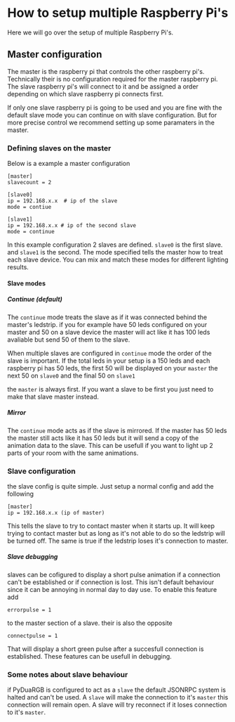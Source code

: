 # How to setup multiple Raspberry Pi's
Here we will go over the setup of multiple Raspberry Pi's.

## Master configuration
The master is the raspberry pi that controls the other raspberry pi's.
Technically their is no configuration required for the master raspberry pi.
The slave raspberry pi's will connect to it and be assigned a order depending on which
slave raspberry pi connects first.

If only one slave raspberry pi is going to be used and you are fine
with the default slave mode you can continue on with slave configuration.
But for more precise control we recommend setting up some paramaters in the master.

### Defining slaves on the master
Below is a example a master configuration
```
[master]
slavecount = 2

[slave0]
ip = 192.168.x.x  # ip of the slave
mode = contiue

[slave1]
ip = 192.168.x.x # ip of the second slave
mode = continue
```

In this example configuration 2 slaves are defined. `slave0` is the first slave.
and `slave1` is the second. The mode specified tells the master how to treat each
slave device. You can mix and match these modes for different lighting results.

#### Slave modes
##### Continue (default)
The `continue` mode treats the slave as if it was connected behind the master's
ledstrip. if you for example have 50 leds configured on your master and 50
on a slave device the master will act like it has 100 leds avaliable but send
50 of them to the slave.

When multiple slaves are configured in `continue` mode the order of the slave is
important. If the total leds in your setup is a 150 leds and each
raspberry pi has 50 leds, the first 50 will be displayed on your `master`
the next 50 on `slave0` and the final 50 on `slave1`

the `master` is always first. If you want a slave to be first you just need to make
that slave master instead.

##### Mirror
The `continue` mode acts as if the slave is mirrored. If the master has 50 leds
the master still acts like it has 50 leds but it will send a copy of the animation
data to the slave. This can be usefull if you want to light up 2 parts of your
room with the same animations.

### Slave configuration
the slave config is quite simple. Just setup a normal config and add the following
```
[master]
ip = 192.168.x.x (ip of master)
```
This tells the slave to try to contact master when it starts up.
It will keep trying to contact master but as long as it's not able to do so
the ledstrip will be turned off. The same is true if the ledstrip loses it's connection
to master.

##### Slave debugging
slaves can be cofigured to display a short pulse animation if a connection can't
be established or if connection is lost. This isn't default behaviour since
it can be annoying in normal day to day use. To enable this feature add
```
errorpulse = 1
```
to the master section of a slave. their is also the opposite
```
connectpulse = 1
```
That will display a short green pulse after a succesfull connection is established.
These features can be usefull in debugging.

### Some notes about slave behaviour
if PyDuaRGB is configured to act as a `slave` the default JSONRPC system is halted and can't be used.
A `slave` will make the connection to it's `master` this connection will remain open. A slave will try reconnect
if it loses connection to it's `master`.
